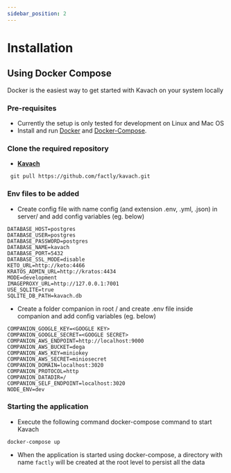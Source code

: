 ```yaml
---
sidebar_position: 2
---
```


# Installation

## Using Docker Compose 
Docker is the easiest way to get started with Kavach on your system locally

### Pre-requisites
- Currently the setup is only tested for development on Linux and Mac OS
- Install and run [Docker](https://docs.docker.com/engine/install/) and [Docker-Compose](https://docs.docker.com/engine/install/).

### Clone the required repository
- **[Kavach](https://github.com/factly/kavach)**
```
 git pull https://github.com/factly/kavach.git
```

### Env files to be added
- Create config file with name config (and extension .env, .yml, .json) in server/ and add config variables (eg. below)
```
DATABASE_HOST=postgres 
DATABASE_USER=postgres
DATABASE_PASSWORD=postgres
DATABASE_NAME=kavach 
DATABASE_PORT=5432 
DATABASE_SSL_MODE=disable
KETO_URL=http://keto:4466
KRATOS_ADMIN_URL=http://kratos:4434
MODE=development
IMAGEPROXY_URL=http://127.0.0.1:7001
USE_SQLITE=true
SQLITE_DB_PATH=kavach.db
```
- Create a folder companion in root / and create .env file inside companion and add config variables (eg. below)
```
COMPANION_GOOGLE_KEY=<GOOGLE KEY>
COMPANION_GOOGLE_SECRET=<GOOGLE SECRET>
COMPANION_AWS_ENDPOINT=http://localhost:9000
COMPANION_AWS_BUCKET=dega
COMPANION_AWS_KEY=miniokey
COMPANION_AWS_SECRET=miniosecret
COMPANION_DOMAIN=localhost:3020
COMPANION_PROTOCOL=http
COMPANION_DATADIR=/
COMPANION_SELF_ENDPOINT=localhost:3020
NODE_ENV=dev
```

### Starting the application
- Execute the following command docker-compose command to start Kavach
```
docker-compose up
```
- When the application is started using docker-compose, a directory with name ```factly``` will be created at the root level to persist all the data